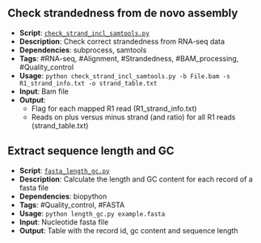 ## Check strandedness from de novo assembly

- **Script**:  [`check_strand_incl_samtools.py`](scripts/quality_control/check_strand_incl_samtools.py)
- **Description**: Check correct strandedness from RNA-seq data 
- **Dependencies**: subprocess, samtools
- **Tags**: #RNA-seq, #Alignment, #Strandedness, #BAM_processing, #Quality_control
- **Usage**: `python check_strand_incl_samtools.py -b File.bam -s R1_strand_info.txt -o strand_table.txt`
- **Input**: Bam file
- **Output**: 
	- Flag for each mapped R1 read (R1_strand_info.txt)
	- Reads on plus versus minus strand (and ratio) for all R1 reads (strand_table.txt)


## Extract sequence length and GC

- **Script**:  [`fasta_length_gc.py`](scripts/quality_control/fasta_length_gc.py)
- **Description**: Calculate the length and GC content for each record of a fasta file
- **Dependencies**: biopython
- **Tags**: #Quality_control, #FASTA
- **Usage**: `python length_gc.py example.fasta`
- **Input**: Nucleotide fasta file
- **Output**: Table with the record id, gc content and sequence length



